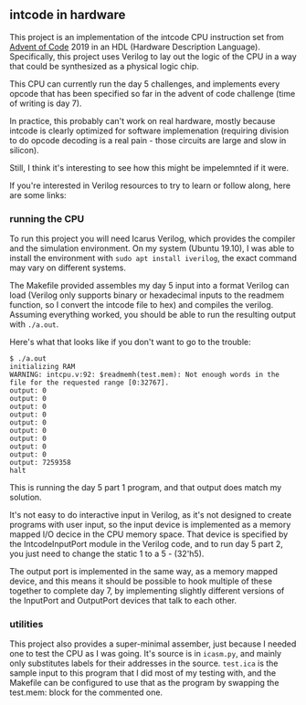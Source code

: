 
## intcode in hardware

This project is an implementation of the intcode CPU instruction set from [Advent of Code](https://adventofcode.com) 2019 in an HDL (Hardware Description Language). Specifically, this project uses Verilog to lay out the logic of the CPU in a way that could be synthesized as a physical logic chip.

This CPU can currently run the day 5 challenges, and implements every opcode that has been specified so far in the advent of code challenge (time of writing is day 7).

In practice, this probably can't work on real hardware, mostly because intcode is clearly optimized for software implemenation (requiring division to do opcode decoding is a real pain - those circuits are large and slow in silicon).

Still, I think it's interesting to see how this might be impelemnted if it were.

If you're interested in Verilog resources to try to learn or follow along, here are some links:


### running the CPU

To run this project you will need Icarus Verilog, which provides the compiler and the simulation environment. On my system (Ubuntu 19.10), I was able to install the environment with `sudo apt install iverilog`, the exact command may vary on different systems.

The Makefile provided assembles my day 5 input into a format Verilog can load (Verilog only supports binary or hexadecimal inputs to the readmem function, so I convert the intcode file to hex) and compiles the verilog. Assuming everything worked, you should be able to run the resulting output with `./a.out`.

Here's what that looks like if you don't want to go to the trouble:
```
$ ./a.out
initializing RAM
WARNING: intcpu.v:92: $readmemh(test.mem): Not enough words in the file for the requested range [0:32767].
output: 0
output: 0
output: 0
output: 0
output: 0
output: 0
output: 0
output: 0
output: 0
output: 7259358
halt
```

This is running the day 5 part 1 program, and that output does match my solution.

It's not easy to do interactive input in Verilog, as it's not designed to create programs with user input, so the input device is implemented as a memory mapped I/O decice in the CPU memory space. That device is specified by the IntcodeInputPort module in the Verilog code, and to run day 5 part 2, you just need to change the static 1 to a 5 - (32'h5).

The output port is implemented in the same way, as a memory mapped device, and this means it should be possible to hook multiple of these together to complete day 7, by implementing slightly different versions of the InputPort and OutputPort devices that talk to each other.

### utilities

This project also provides a super-minimal assember, just because I needed one to test the CPU as I was going. It's source is in `icasm.py`, and mainly only substitutes labels for their addresses in the source. `test.ica` is the sample input to this program that I did most of my testing with, and the Makefile can be configured to use that as the program by swapping the test.mem: block for the commented one.
